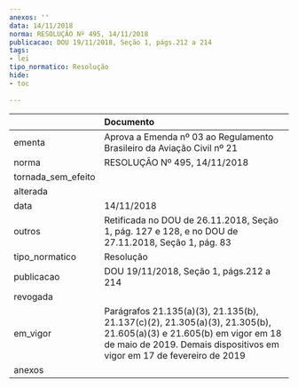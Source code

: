 ```yaml
---
anexos: ''
data: 14/11/2018
norma: RESOLUÇÃO Nº 495, 14/11/2018
publicacao: DOU 19/11/2018, Seção 1, págs.212 a 214
tags:
- lei
tipo_normatico: Resolução
hide: 
- toc 
 
---
```


|                    | Documento                                                                                                                                                                                   |
|:-------------------|:--------------------------------------------------------------------------------------------------------------------------------------------------------------------------------------------|
| ementa             | Aprova a Emenda nº 03 ao Regulamento Brasileiro da Aviação Civil nº 21                                                                                                                      |
| norma              | RESOLUÇÃO Nº 495, 14/11/2018                                                                                                                                                                |
| tornada_sem_efeito |                                                                                                                                                                                             |
| alterada           |                                                                                                                                                                                             |
| data               | 14/11/2018                                                                                                                                                                                  |
| outros             | Retificada no DOU de 26.11.2018, Seção 1, pág. 127 e 128, e no DOU de 27.11.2018, Seção 1, pág. 83                                                                                          |
| tipo_normatico     | Resolução                                                                                                                                                                                   |
| publicacao         | DOU 19/11/2018, Seção 1, págs.212 a 214                                                                                                                                                     |
| revogada           |                                                                                                                                                                                             |
| em_vigor           | Parágrafos 21.135(a)(3), 21.135(b), 21.137(c)(2), 21.305(a)(3), 21.305(b), 21.605(a)(3) e 21.605(b) em vigor em 18 de maio de 2019. Demais dispositivos em vigor em 17 de fevereiro de 2019 |
| anexos             |                                                                                                                                                                                             |
